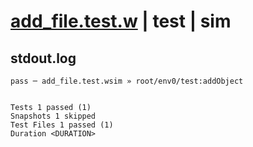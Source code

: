 # [add_file.test.w](../../../../../../examples/tests/sdk_tests/bucket/add_file.test.w) | test | sim

## stdout.log
```log
pass ─ add_file.test.wsim » root/env0/test:addObject
 
 
Tests 1 passed (1)
Snapshots 1 skipped
Test Files 1 passed (1)
Duration <DURATION>
```

